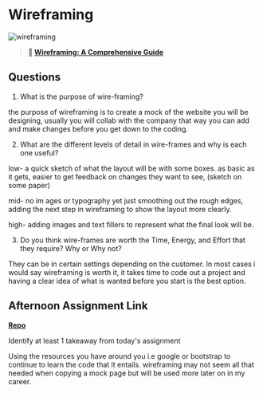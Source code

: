 # Wireframing

![wireframing](https://bcw.blob.core.windows.net/public/img/courses/2293087935019893)

> **📖 [Wireframing: A Comprehensive Guide](https://codeworksacademy.com/fs-student-guide/resources/wk1/06-Wireframing)**

## Questions

1. What is the purpose of wire-framing? 

the purpose of wireframing is to create a mock of the website you will be designing, usually you will collab with the company that way you can add and make changes before you get down to the coding. 

2. What are the different levels of detail in wire-frames and why is each one useful?

low- a quick sketch of what the layout will be with some boxes. as basic as it gets, easier to get feedback on changes they want to see, (sketch on some paper) 


mid- no im ages or typography yet just smoothing out the rough edges, adding the next step in wireframing to show the layout more clearly.

high- adding images and text fillers to represent what the final look will be.
 

3. Do you think wire-frames are worth the Time, Energy, and Effort that they require? Why or Why not?

They can be in certain settings depending on the customer. In most cases i would say wireframing is worth it, it takes time to code out a project and having a clear idea of what is wanted before you start is the best option.

## Afternoon Assignment Link

**[Repo](https://github.com/TimothyMcCormick/Band-Project)**

Identify at least 1 takeaway from today's assignment

Using the resources you have around you i.e google or bootstrap to continue to learn the code that it entails.
wireframing may not seem all that needed when copying a mock page but will be used more later on in my career.
